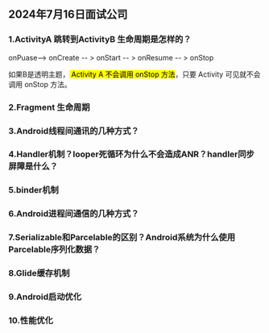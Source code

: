## 2024年7月16日面试公司

### 1.ActivityA 跳转到ActivityB 生命周期是怎样的？

onPuase--> onCreate -- > onStart -- > onResume -- > onStop

如果B是透明主题，<mark> Activity A 不会调用 onStop 方法</mark>，只要 Activity 可见就不会调用 onStop 方法。

### 2.Fragment 生命周期

### 3.Android线程间通讯的几种方式？

### 4.Handler机制？looper死循环为什么不会造成ANR？handler同步屏障是什么？

### 5.binder机制

### 6.Android进程间通信的几种方式？

### 7.Serializable和Parcelable的区别？Android系统为什么使用Parcelable序列化数据？

### 8.Glide缓存机制

### 9.Android启动优化

### 10.性能优化

